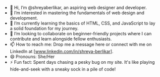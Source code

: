 - 👋 Hi, I’m @shreyaberlikar, an aspiring web designer and developer.
- 👀 I’m interested in mastering the fundamentals of web design and development.
- 🌱 I’m currently learning the basics of HTML, CSS, and JavaScript to lay a solid foundation for my journey.
- 💞️ I’m looking to collaborate on beginner-friendly projects where I can contribute and learn alongside fellow enthusiasts.
- 📫 How to reach me: Drop me a message here or connect with me on LinkedIn at [www.linkedin.com/in/shreya-berlikar].
- 😄 Pronouns: She/Her
- ⚡ Fun fact: Spent days chasing a pesky bug on my site. It's like playing hide-and-seek with a sneaky sock in a pile of code!

<!---
shreyaberlikar/shreyaberlikar is a ✨ special ✨ repository because its `README.md` (this file) appears on your GitHub profile.
You can click the Preview link to take a look at your changes.
--->

